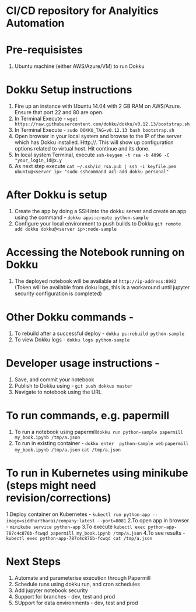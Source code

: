# CI/CD repository for Analyitics Automation

# Pre-requisistes 

1. Ubuntu machine (either AWS/Azure/VM) to run Dokku


# Dokku Setup instructions 

1. Fire up an instance with Ubuntu 14.04 with 2 GB RAM on AWS/Azure. Ensure that port 22 and 80 are open.
2. In Terminal Execute - `wget https://raw.githubusercontent.com/dokku/dokku/v0.12.13/bootstrap.sh`
3. In Terminal Execute - `sudo DOKKU_TAG=v0.12.13 bash bootstrap.sh`
4. Open browser in your local system and browse to the IP of the server which has Dokku installed. Http://<ip of server>. This will show up configuration options related to virtual host. Hit continue and its done.
5. In local system Terminal, execute `ssh-keygen -t rsa -b 4096 -C "your_login_id@x.y`
6. As next step execute `cat ~/.ssh/id_rsa.pub | ssh -i keyfile.pem ubuntu@<server ip> "sudo sshcommand acl-add dokku personal"`
  
 
# After Dokku is setup 
1. Create the app by doing a SSH into the dokku server and create an app using the command - `dokku apps:create python-sample`
2. Configure your local environment to push builds to Dokku `git remote add dokku dokku@<server ip>:node-sample`

# Accessing the Notebook running on Dokku 
1. The deployed notebook will be available at `http://ip-address:8082` 
(Token will be available from doku logs, this is a workaround until jupyter security configuration is completed)

# Other Dokku commands - 
1. To rebuild after a successful deploy - `dokku ps:rebuild python-sample`
2. To view Dokku logs - `dokku logs python-sample`
 
# Developer usage instructions - 
1. Save, and commit your notebook 
2. Publish to Dokku using - `git push dokkus master`
3. Navigate to notebook using the URL 

# To run commands, e.g. papermill 
1. To run a notebook using papermill`dokku run python-sample papermill my_book.ipynb /tmp/a.json`
2. To run in existing container - 
  `dokku enter  python-sample web`
  `papermill my_book.ipynb /tmp/a.json`
  `cat /tmp/a.json`
  
# To run in Kubernetes using minikube (steps might need revision/corrections)
1.Deploy container on Kubernetes - `kubectl run python-app --image=siddhartharai/company:latest --port=8081`
2.To  open app in browser - `minikube service python-app`
3.To execute `kubectl exec python-app-787c4c876b-fcwqd papermill my_book.ipynb /tmp/a.json`
4.To see results - `kubectl exec python-app-787c4c876b-fcwqd cat /tmp/a.json`

# Next Steps 
1. Automate and parameterise execution through Papermill
2. Schedule runs using dokku run, and cron schedules
3. Add jupyter notebook security
4. Support for branches - dev, test and prod 
5. SUpport for data environments - dev, test and prod
